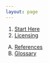 ```yaml
---
layout: page
---
```

<ol>
  <li><a href="./start-here/">Start Here</a></li>
  <li><a href="./licensing/">Licensing</a></li>
</ol>

<ol type="A">
  <li><a href="./references/">References</a></li>
  <li><a href="./glossary/">Glossary</a></li>
</ol>
